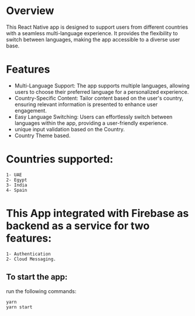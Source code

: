 # Overview

This React Native app is designed to support users from different countries with a seamless multi-language experience. It provides the flexibility to switch between languages, making the app accessible to a diverse user base.

# Features
* Multi-Language Support: The app supports multiple languages, allowing users to choose their preferred language for a personalized experience.
* Country-Specific Content: Tailor content based on the user's country, ensuring relevant information is presented to enhance user engagement.
* Easy Language Switching: Users can effortlessly switch between languages within the app, providing a user-friendly experience.
* unique input validation based on the Country.
* Country Theme based.

# Countries supported: 

```
1- UAE
2- Egypt
3- India
4- Spain 
```


# This App integrated with Firebase as backend as a service for two features:

```
1- Authentication
2- Cloud Messaging. 

```
## To start the app: 
run the following commands:
```
yarn
yarn start
```
